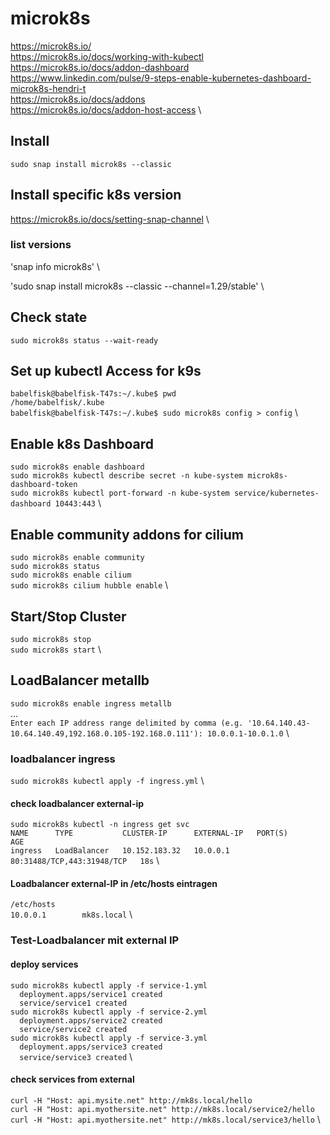 # microk8s
https://microk8s.io/ \
https://microk8s.io/docs/working-with-kubectl \
https://microk8s.io/docs/addon-dashboard \
https://www.linkedin.com/pulse/9-steps-enable-kubernetes-dashboard-microk8s-hendri-t \
https://microk8s.io/docs/addons \
https://microk8s.io/docs/addon-host-access \



## Install
`sudo snap install microk8s --classic`

## Install specific k8s version
https://microk8s.io/docs/setting-snap-channel \ 


### list versions
'snap info microk8s' \

'sudo snap install microk8s --classic --channel=1.29/stable' \

## Check state
`sudo microk8s status --wait-ready`

## Set up kubectl Access for k9s

`babelfisk@babelfisk-T47s:~/.kube$ pwd` \
`/home/babelfisk/.kube` \
`babelfisk@babelfisk-T47s:~/.kube$ sudo microk8s config > config` \

## Enable k8s Dashboard
`sudo microk8s enable dashboard` \
`sudo microk8s kubectl describe secret -n kube-system microk8s-dashboard-token` \
`sudo microk8s kubectl port-forward -n kube-system service/kubernetes-dashboard 10443:443` \

## Enable community addons for cilium

`sudo microk8s enable community` \
`sudo microk8s status` \
`sudo microk8s enable cilium` \
`sudo microk8s cilium hubble enable` \

## Start/Stop Cluster

`sudo microk8s stop` \
`sudo microk8s start` \

## LoadBalancer metallb
`sudo microk8s enable ingress metallb` \
... \
`Enter each IP address range delimited by comma (e.g. '10.64.140.43-10.64.140.49,192.168.0.105-192.168.0.111'): 10.0.0.1-10.0.1.0` \

### loadbalancer ingress
`sudo microk8s kubectl apply -f ingress.yml` \

#### check loadbalancer external-ip
`sudo microk8s kubectl -n ingress get svc` \
`NAME      TYPE           CLUSTER-IP      EXTERNAL-IP   PORT(S)                      AGE` \
`ingress   LoadBalancer   10.152.183.32   10.0.0.1      80:31488/TCP,443:31948/TCP   18s` \

#### Loadbalancer external-IP in /etc/hosts eintragen
`/etc/hosts` \
`10.0.0.1        mk8s.local` \

### Test-Loadbalancer mit external IP

#### deploy services
`sudo microk8s kubectl apply -f service-1.yml ` \
`  deployment.apps/service1 created` \
`  service/service1 created` \
`sudo microk8s kubectl apply -f service-2.yml` \
`  deployment.apps/service2 created` \
`  service/service2 created` \
`sudo microk8s kubectl apply -f service-3.yml` \
`  deployment.apps/service3 created` \
`  service/service3 created` \

#### check services from external
`curl -H "Host: api.mysite.net" http://mk8s.local/hello` \
`curl -H "Host: api.myothersite.net" http://mk8s.local/service2/hello` \
`curl -H "Host: api.myothersite.net" http://mk8s.local/service3/hello` \